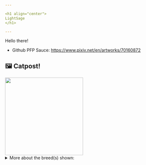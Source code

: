 ```yaml
---

<h1 align="center">
LightSage
</h1>

---
```


Hello there!


- Github PFP Sauce: https://www.pixiv.net/en/artworks/70160872


## 🖼️ Catpost!

<sub>
    <img src="https://cdn2.thecatapi.com/images/5iYq9NmT1.jpg" height="256">
</sub>


<details>
<summary>More about the breed(s) shown:</summary>

Breed: Bombay

Description: The the golden eyes and the shiny black coa of the Bopmbay is absolutely striking. Likely to bond most with one family member, the Bombay will follow you from room to room and will almost always have something to say about what you are doing, loving attention and to be carried around, often on his caregiver's shoulder.

Links:
<ul>
  <li>CFA http://cfa.org/Breeds/BreedsAB/Bombay.aspx</li>
  <li>Wikipedia https://en.wikipedia.org/wiki/Bombay_(cat)</li>
</ul> 

</details>
